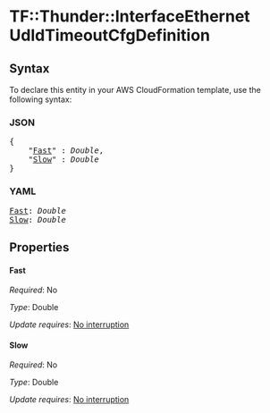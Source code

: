 # TF::Thunder::InterfaceEthernet UdldTimeoutCfgDefinition

## Syntax

To declare this entity in your AWS CloudFormation template, use the following syntax:

### JSON

<pre>
{
    "<a href="#fast" title="Fast">Fast</a>" : <i>Double</i>,
    "<a href="#slow" title="Slow">Slow</a>" : <i>Double</i>
}
</pre>

### YAML

<pre>
<a href="#fast" title="Fast">Fast</a>: <i>Double</i>
<a href="#slow" title="Slow">Slow</a>: <i>Double</i>
</pre>

## Properties

#### Fast

_Required_: No

_Type_: Double

_Update requires_: [No interruption](https://docs.aws.amazon.com/AWSCloudFormation/latest/UserGuide/using-cfn-updating-stacks-update-behaviors.html#update-no-interrupt)

#### Slow

_Required_: No

_Type_: Double

_Update requires_: [No interruption](https://docs.aws.amazon.com/AWSCloudFormation/latest/UserGuide/using-cfn-updating-stacks-update-behaviors.html#update-no-interrupt)

